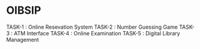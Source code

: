 # OIBSIP
TASK-1 : Online Resevation System
TASK-2 : Number Guessing Game
TASK-3 : ATM Interface
TASK-4 : Online Examination 
TASK-5 : Digital Library Management
